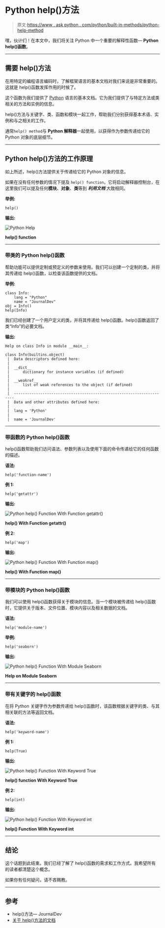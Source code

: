 # Python help()方法

> 原文:[https://www . ask python . com/python/built-in-methods/python-help-method](https://www.askpython.com/python/built-in-methods/python-help-method)

嘿，伙计们！在本文中，我们将关注 Python 中一个重要的解释性函数— **Python help()函数**。

* * *

## 需要 help()方法

在用特定的编程语言编码时，了解框架语言的基本文档对我们来说是非常重要的。这就是 help()函数发挥作用的时候了。

这个函数为我们提供了 [Python](https://www.askpython.com/python) 语言的基本文档。它为我们提供了与特定方法或类相关的方法和实例的信息。

help()方法与关键字、类、函数和模块一起工作，帮助我们分别获得基本术语、实例和与之相关的工作。

通常`help() method`与 **Python 解释器**一起使用，以获得作为参数传递给它的 Python 对象的底层细节。

* * *

## Python help()方法的工作原理

如上所述，help()方法提供关于传递给它的 Python 对象的信息。

如果在没有任何参数的情况下提及 `help() function`，它将启动解释器控制台，在这里我们可以提及任何**模块**、**对象**、**类**等到 ***利用文档*** 大致相同。

**举例:**

```
help()

```

**输出:**

![Python Help](../Images/685651a6e01e4e4ed229958c8a9fdfd3.png)

**help() function**

* * *

### 带类的 Python help()函数

帮助功能可以提供定制或预定义的参数来使用。我们可以创建一个定制的类，并将其传递给 help()函数，以检查该函数提供的文档。

**举例:**

```
class Info:
    lang = "Python"
    name = "JournalDev"
obj = Info()
help(Info)

```

我们已经创建了一个用户定义的类，并将其传递给 help()函数。help()函数返回了类“Info”的必要文档。

**输出:**

```
Help on class Info in module __main__:

class Info(builtins.object)
 |  Data descriptors defined here:
 |  
 |  __dict__
 |      dictionary for instance variables (if defined)
 |  
 |  __weakref__
 |      list of weak references to the object (if defined)
 |  
 |  ----------------------------------------------------------------------
 |  Data and other attributes defined here:
 |  
 |  lang = 'Python'
 |  
 |  name = 'JournalDev'

```

* * *

### 带函数的 Python help()函数

help()函数帮助我们访问语法、参数列表以及使用下面的命令传递给它的任何函数的描述。

**语法:**

```
help('function-name')

```

**例 1:**

```
help('getattr')

```

**输出:**

![Python help() Function With Function getattr()](../Images/5a154b512f45ee5039a79d56c6fb6fc7.png)

**help() With Function getattr()**

**例 2:**

```
help('map')

```

**输出:**

![Python help() Function With Function map()](../Images/6b5c6b93eb4ffaae5e1622de3884e5ea.png)

**help() With Function map()**

* * *

### 带模块的 Python help()函数

我们可以使用 help()函数获得关于模块的信息。当一个模块被传递给 help()函数时，它提供关于版本、文件位置、模块内容以及相关数据的文档。

**语法:**

```
help('module-name')

```

**举例:**

```
help('seaborn')

```

**输出:**

![Python help() Function With Module Seaborn](../Images/02925916d720a81dd788cfc45198df7a.png)

**Help on Module Seaborn**

* * *

### 带有关键字的 help()函数

在将 Python 关键字作为参数传递给 help()函数时，该函数根据关键字的类、与其相关联的方法等返回文档。

**语法:**

```
help('keyword-name')

```

**例 1:**

```
help(True)

```

**输出:**

![Python help() Function With Keyword True](../Images/48c6c933ac078bc0573aa4d51423ae79.png)

**help() function With Keyword True**

**例 2:**

```
help(int)

```

**输出:**

![Python help() Function With Keyword int](../Images/23cdc9530565b3983b7bdbf7a2b3ea72.png)

**help() Function With Keyword int**

* * *

## 结论

这个话题到此结束。我们已经了解了 help()函数的需求和工作方式。我希望所有的读者都清楚这个概念。

如果你有任何疑问，请不吝赐教。

* * *

## 参考

*   help()方法— JournalDev
*   [关于 help()方法的文档](https://docs.python.org/3/library/functions.html#help)